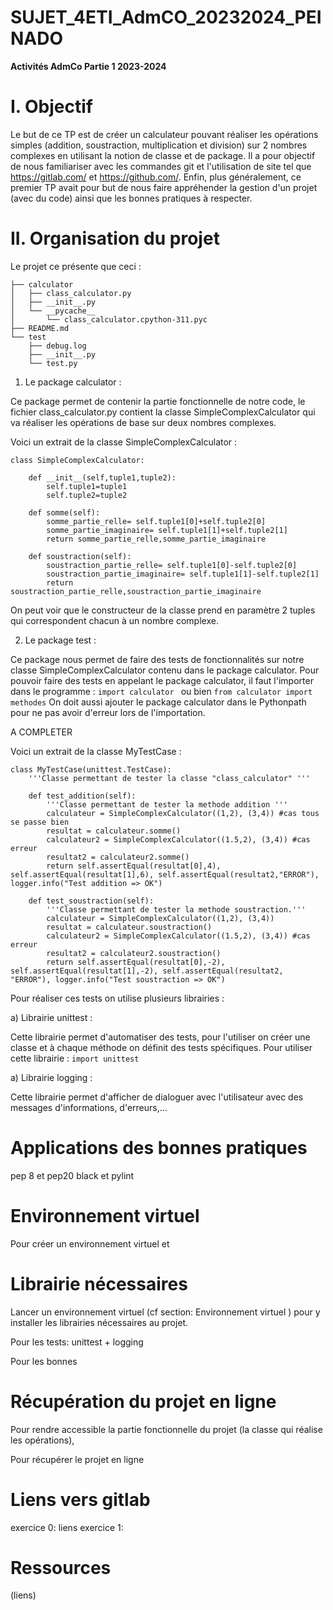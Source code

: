 # SUJET_4ETI_AdmCO_20232024_PEINADO

**Activités AdmCo Partie 1 2023-2024**

# I. Objectif

Le but de ce TP est de créer un calculateur pouvant réaliser les opérations simples (addition, soustraction, multiplication et division) sur 2 nombres complexes en utilisant la notion de classe et de package.
Il a pour objectif de nous familiariser avec les commandes git et l'utilisation de site tel que https://gitlab.com/ et https://github.com/.
Enfin, plus généralement, ce premier TP avait pour but de nous faire appréhender la gestion d'un projet (avec du code) ainsi que les bonnes pratiques à respecter.

# II. Organisation du projet

Le projet ce présente que ceci :

```.
├── calculator
│   ├── class_calculator.py
│   ├── __init__.py
│   └── __pycache__
│       └── class_calculator.cpython-311.pyc
├── README.md
└── test
    ├── debug.log
    ├── __init__.py
    └── test.py
```
1) Le package calculator :

Ce package permet de contenir la partie fonctionnelle de notre code, le fichier class_calculator.py contient la classe SimpleComplexCalculator qui va réaliser les opérations de base sur deux nombres complexes.

Voici un extrait de la classe SimpleComplexCalculator : 

```
class SimpleComplexCalculator:

    def __init__(self,tuple1,tuple2):
        self.tuple1=tuple1
        self.tuple2=tuple2

    def somme(self):
        somme_partie_relle= self.tuple1[0]+self.tuple2[0]
        somme_partie_imaginaire= self.tuple1[1]+self.tuple2[1]
        return somme_partie_relle,somme_partie_imaginaire

    def soustraction(self):
        soustraction_partie_relle= self.tuple1[0]-self.tuple2[0]
        soustraction_partie_imaginaire= self.tuple1[1]-self.tuple2[1]
        return soustraction_partie_relle,soustraction_partie_imaginaire
```
On peut voir que le constructeur de la classe prend en paramètre 2 tuples qui correspondent chacun à un nombre complexe.

2) Le package test :

Ce package nous permet de faire des tests de fonctionnalités sur notre classe SimpleComplexCalculator contenu dans le package calculator.
Pour pouvoir faire des tests en appelant le package calculator, il faut l'importer dans le programme :
```import calculator ``` ou bien ```from calculator import methodes```
On doit aussi ajouter le package calculator dans le Pythonpath pour ne pas avoir d'erreur lors de l'importation.

A COMPLETER

Voici un extrait de la classe MyTestCase : 
```
class MyTestCase(unittest.TestCase):
    '''Classe permettant de tester la classe "class_calculator" '''

    def test_addition(self):
        '''Classe permettant de tester la methode addition '''
        calculateur = SimpleComplexCalculator((1,2), (3,4)) #cas tous se passe bien
        resultat = calculateur.somme()
        calculateur2 = SimpleComplexCalculator((1.5,2), (3,4)) #cas erreur
        resultat2 = calculateur2.somme()
        return self.assertEqual(resultat[0],4), self.assertEqual(resultat[1],6), self.assertEqual(resultat2,"ERROR"), logger.info("Test addition => OK")

    def test_soustraction(self):
        '''Classe permettant de tester la methode soustraction.'''
        calculateur = SimpleComplexCalculator((1,2), (3,4))
        resultat = calculateur.soustraction()
        calculateur2 = SimpleComplexCalculator((1.5,2), (3,4)) #cas erreur
        resultat2 = calculateur2.soustraction()
        return self.assertEqual(resultat[0],-2), self.assertEqual(resultat[1],-2), self.assertEqual(resultat2, "ERROR"), logger.info("Test soustraction => OK")
```

Pour réaliser ces tests on utilise plusieurs librairies :

a) Librairie unittest :

Cette librairie permet d'automatiser des tests, pour l'utiliser on créer une classe et à chaque méthode on définit des tests spécifiques.
Pour utiliser cette librairie : ```import unittest ```

a) Librairie logging :

Cette librairie permet d'afficher de dialoguer avec l'utilisateur avec des messages d'informations, d'erreurs,...

# Applications des bonnes pratiques

pep 8 et pep20
black et pylint

# Environnement virtuel

Pour créer un environnement virtuel et 

# Librairie nécessaires

Lancer un environnement virtuel (cf section: Environnement virtuel ) pour y installer les librairies nécessaires au projet.

Pour les tests:
unittest + logging

Pour les bonnes 


# Récupération du projet en ligne

Pour rendre accessible la partie fonctionnelle du projet (la classe qui réalise les opérations), 

Pour récupérer le projet en ligne

# Liens vers gitlab

exercice 0:  liens
exercice 1: 


# Ressources

(liens)


